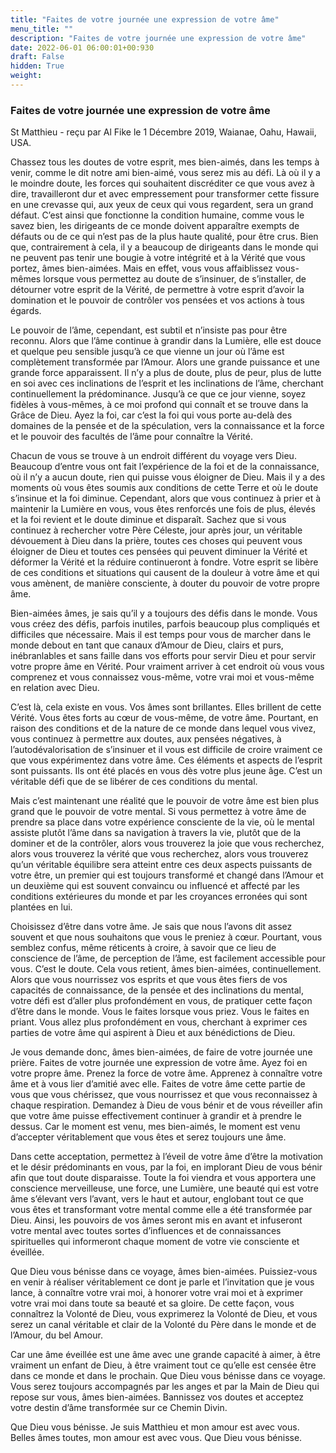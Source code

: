 ```yaml
---
title: "Faites de votre journée une expression de votre âme"
menu_title: ""
description: "Faites de votre journée une expression de votre âme"
date: 2022-06-01 06:00:01+00:930
draft: False
hidden: True
weight:
---
```

### Faites de votre journée une expression de votre âme

St Matthieu - reçu par Al Fike le 1 Décembre 2019, Waianae, Oahu, Hawaii, USA.

Chassez tous les doutes de votre esprit, mes bien-aimés, dans les temps à venir, comme le dit notre ami bien-aimé, vous serez mis au défi. Là où il y a le moindre doute, les forces qui souhaitent discréditer ce que vous avez à dire, travailleront dur et avec empressement pour transformer cette fissure en une crevasse qui, aux yeux de ceux qui vous regardent, sera un grand défaut. C’est ainsi que fonctionne la condition humaine, comme vous le savez bien, les dirigeants de ce monde doivent apparaître exempts de défauts ou de ce qui n’est pas de la plus haute qualité, pour être crus. Bien que, contrairement à cela, il y a beaucoup de dirigeants dans le monde qui ne peuvent pas tenir une bougie à votre intégrité et à la Vérité que vous portez, âmes bien-aimées. Mais en effet, vous vous affaiblissez vous-mêmes lorsque vous permettez au doute de s’insinuer, de s’installer, de détourner votre esprit de la Vérité, de permettre à votre esprit d’avoir la domination et le pouvoir de contrôler vos pensées et vos actions à tous égards.

Le pouvoir de l’âme, cependant, est subtil et n’insiste pas pour être reconnu. Alors que l’âme continue à grandir dans la Lumière, elle est douce et quelque peu sensible jusqu’à ce que vienne un jour où l’âme est complètement transformée par l’Amour. Alors une grande puissance et une grande force apparaissent. Il n’y a plus de doute, plus de peur, plus de lutte en soi avec ces inclinations de l’esprit et les inclinations de l’âme, cherchant continuellement la prédominance. Jusqu’à ce que ce jour vienne, soyez fidèles à vous-mêmes, à ce moi profond qui connaît et se trouve dans la Grâce de Dieu. Ayez la foi, car c’est la foi qui vous porte au-delà des domaines de la pensée et de la spéculation, vers la connaissance et la force et le pouvoir des facultés de l’âme pour connaître la Vérité.

Chacun de vous se trouve à un endroit différent du voyage vers Dieu. Beaucoup d’entre vous ont fait l’expérience de la foi et de la connaissance, où il n’y a aucun doute, rien qui puisse vous éloigner de Dieu. Mais il y a des moments où vous êtes soumis aux conditions de cette Terre et où le doute s’insinue et la foi diminue. Cependant, alors que vous continuez à prier et à maintenir la Lumière en vous, vous êtes renforcés une fois de plus, élevés et la foi revient et le doute diminue et disparaît. Sachez que si vous continuez à rechercher votre Père Céleste, jour après jour, un véritable dévouement à Dieu dans la prière, toutes ces choses qui peuvent vous éloigner de Dieu et toutes ces pensées qui peuvent diminuer la Vérité et déformer la Vérité et la réduire continueront à fondre. Votre esprit se libère de ces conditions et situations qui causent de la douleur à votre âme et qui vous amènent, de manière consciente, à douter du pouvoir de votre propre âme.

Bien-aimées âmes, je sais qu’il y a toujours des défis dans le monde. Vous vous créez des défis, parfois inutiles, parfois beaucoup plus compliqués et difficiles que nécessaire. Mais il est temps pour vous de marcher dans le monde debout en tant que canaux d’Amour de Dieu, clairs et purs, inébranlables et sans faille dans vos efforts pour servir Dieu et pour servir votre propre âme en Vérité. Pour vraiment arriver à cet endroit où vous vous comprenez et vous connaissez vous-même, votre vrai moi et vous-même en relation avec Dieu.

C’est là, cela existe en vous. Vos âmes sont brillantes. Elles brillent de cette Vérité. Vous êtes forts au cœur de vous-même, de votre âme. Pourtant, en raison des conditions et de la nature de ce monde dans lequel vous vivez, vous continuez à permettre aux doutes, aux pensées négatives, à l’autodévalorisation de s’insinuer et il vous est difficile de croire vraiment ce que vous expérimentez dans votre âme. Ces éléments et aspects de l’esprit sont puissants. Ils ont été placés en vous dès votre plus jeune âge. C’est un véritable défi que de se libérer de ces conditions du mental.

Mais c’est maintenant une réalité que le pouvoir de votre âme est bien plus grand que le pouvoir de votre mental. Si vous permettez à votre âme de prendre sa place dans votre expérience consciente de la vie, où le mental assiste plutôt l’âme dans sa navigation à travers la vie, plutôt que de la dominer et de la contrôler, alors vous trouverez la joie que vous recherchez, alors vous trouverez la vérité que vous recherchez, alors vous trouverez qu’un véritable équilibre sera atteint entre ces deux aspects puissants de votre être, un premier qui est toujours transformé et changé dans l’Amour et un deuxième qui est souvent convaincu ou influencé et affecté par les conditions extérieures du monde et par les croyances erronées qui sont plantées en lui.

Choisissez d’être dans votre âme. Je sais que nous l’avons dit assez souvent et que nous souhaitons que vous le preniez à cœur. Pourtant, vous semblez confus, même réticents à croire, à savoir que ce lieu de conscience de l’âme, de perception de l’âme, est facilement accessible pour vous. C’est le doute. Cela vous retient, âmes bien-aimées, continuellement. Alors que vous nourrissez vos esprits et que vous êtes fiers de vos capacités de connaissance, de la pensée et des inclinations du mental, votre défi est d’aller plus profondément en vous, de pratiquer cette façon d’être dans le monde. Vous le faites lorsque vous priez. Vous le faites en priant. Vous allez plus profondément en vous, cherchant à exprimer ces parties de votre âme qui aspirent à Dieu et aux bénédictions de Dieu.

Je vous demande donc, âmes bien-aimées, de faire de votre journée une prière. Faites de votre journée une expression de votre âme. Ayez foi en votre propre âme. Prenez la force de votre âme. Apprenez à connaître votre âme et à vous lier d’amitié avec elle. Faites de votre âme cette partie de vous que vous chérissez, que vous nourrissez et que vous reconnaissez à chaque respiration. Demandez à Dieu de vous bénir et de vous réveiller afin que votre âme puisse effectivement continuer à grandir et à prendre le dessus. Car le moment est venu, mes bien-aimés, le moment est venu d’accepter véritablement que vous êtes et serez toujours une âme.

Dans cette acceptation, permettez à l’éveil de votre âme d’être la motivation et le désir prédominants en vous, par la foi, en implorant Dieu de vous bénir afin que tout doute disparaisse. Toute la foi viendra et vous apportera une conscience merveilleuse, une force, une Lumière, une beauté qui est votre âme s’élevant vers l’avant, vers le haut et autour, englobant tout ce que vous êtes et transformant votre mental comme elle a été transformée par Dieu. Ainsi, les pouvoirs de vos âmes seront mis en avant et infuseront votre mental avec toutes sortes d’influences et de connaissances spirituelles qui informeront chaque moment de votre vie consciente et éveillée.

Que Dieu vous bénisse dans ce voyage, âmes bien-aimées. Puissiez-vous en venir à réaliser véritablement ce dont je parle et l’invitation que je vous lance, à connaître votre vrai moi, à honorer votre vrai moi et à exprimer votre vrai moi dans toute sa beauté et sa gloire. De cette façon, vous connaîtrez la Volonté de Dieu, vous exprimerez la Volonté de Dieu, et vous serez un canal véritable et clair de la Volonté du Père dans le monde et de l’Amour, du bel Amour.

Car une âme éveillée est une âme avec une grande capacité à aimer, à être vraiment un enfant de Dieu, à être vraiment tout ce qu’elle est censée être dans ce monde et dans le prochain. Que Dieu vous bénisse dans ce voyage. Vous serez toujours accompagnés par les anges et par la Main de Dieu qui repose sur vous, âmes bien-aimées. Bannissez vos doutes et acceptez votre destin d’âme transformée sur ce Chemin Divin.

Que Dieu vous bénisse. Je suis Matthieu et mon amour est avec vous. Belles âmes toutes, mon amour est avec vous. Que Dieu vous bénisse.
